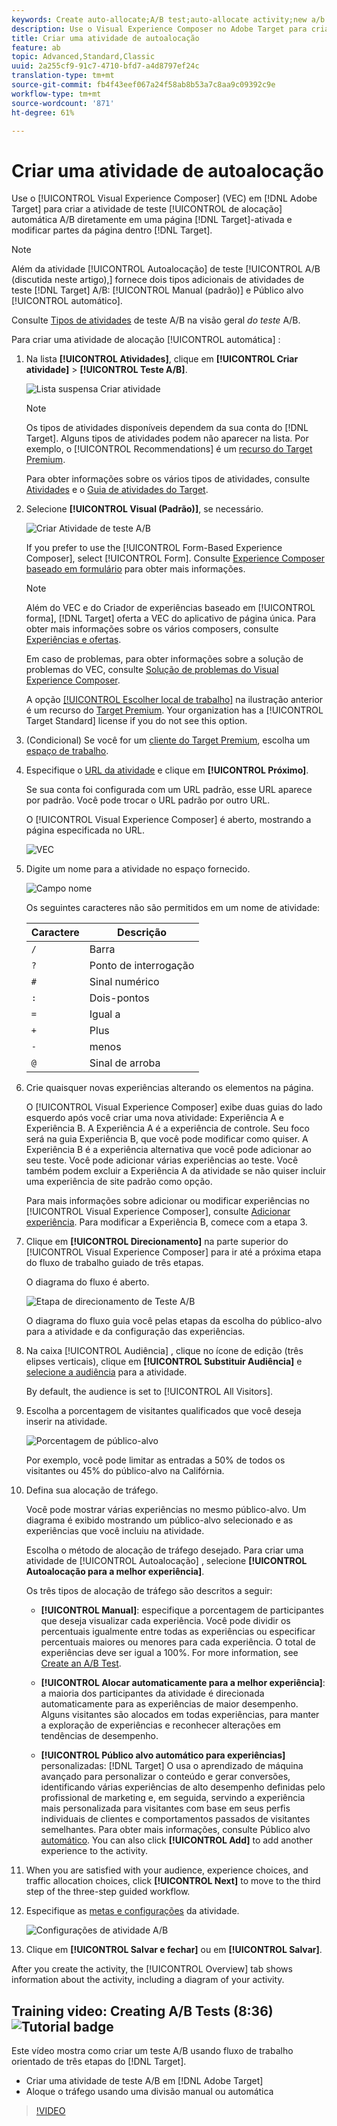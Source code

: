 ```yaml
---
keywords: Create auto-allocate;A/B test;auto-allocate activity;new a/b activity;auto allocate;auto-allocate to best experience;allocate
description: Use o Visual Experience Composer no Adobe Target para criar sua atividade de teste A/B de autoalocação diretamente em uma página ativada pelo Público alvo e para modificar partes da página no Público alvo.
title: Criar uma atividade de autoalocação
feature: ab
topic: Advanced,Standard,Classic
uuid: 2a255cf9-91c7-4710-bfd7-a4d8797ef24c
translation-type: tm+mt
source-git-commit: fb4f43eef067a24f58ab8b53a7c8aa9c09392c9e
workflow-type: tm+mt
source-wordcount: '871'
ht-degree: 61%

---
```



# Criar uma atividade de autoalocação

Use o [!UICONTROL Visual Experience Composer] (VEC) em [!DNL Adobe Target] para criar a atividade de teste [!UICONTROL de alocação] automática  A/B diretamente em uma página [!DNL Target]-ativada e modificar partes da página dentro [!DNL Target].

>[!NOTE]
>
>Além da atividade [!UICONTROL Autoalocação] de teste [!UICONTROL A/B (discutida neste artigo),] fornece dois tipos adicionais de atividades de teste [!DNL Target]  A/B: [!UICONTROL Manual (padrão)] e Público alvo [!UICONTROL automático].
>
>Consulte [Tipos de atividades](/help/c-activities/t-test-ab/test-ab.md#types) de teste A/B na visão geral *do teste* A/B.

Para criar uma atividade de alocação [!UICONTROL automática] :

1. Na lista **[!UICONTROL Atividades]**, clique em **[!UICONTROL Criar atividade]** > **[!UICONTROL Teste A/B]**.

   ![Lista suspensa Criar atividade](/help/c-activities/t-test-ab/t-test-create-ab/assets/ab_select-new.png)

   >[!NOTE]
   >
   >Os tipos de atividades disponíveis dependem da sua conta do [!DNL Target]. Alguns tipos de atividades podem não aparecer na lista. Por exemplo, o [!UICONTROL Recommendations] é um [recurso do Target Premium](/help/c-intro/intro.md#premium).
   >
   >Para obter informações sobre os vários tipos de atividades, consulte [Atividades](/help/c-activities/activities.md) e o [Guia de atividades do Target](/help/c-activities/target-activities-guide.md).

1. Selecione **[!UICONTROL Visual (Padrão)]**, se necessário.

   ![Criar Atividade de teste A/B](/help/c-activities/t-test-ab/t-test-create-ab/assets/create-ab.png)

   If you prefer to use the [!UICONTROL Form-Based Experience Composer], select [!UICONTROL Form]. Consulte [Experience Composer baseado em formulário](/help/c-experiences/form-experience-composer.md) para obter mais informações.

   >[!NOTE]
   >
   >Além do VEC e do Criador de experiências baseado em [!UICONTROL forma], [!DNL Target] oferta a VEC do aplicativo de página única. Para obter mais informações sobre os vários composers, consulte [Experiências e ofertas](/help/c-experiences/experiences.md).
   >
   >Em caso de problemas, para obter informações sobre a solução de problemas do VEC, consulte [Solução de problemas do Visual Experience Composer](/help/c-experiences/c-visual-experience-composer/r-troubleshoot-composer/troubleshoot-composer.md).
   >
   >A opção [[!UICONTROL Escolher local de trabalho]](/help/administrating-target/c-user-management/property-channel/property-channel.md) na ilustração anterior é um recurso do [Target Premium](/help/c-intro/intro.md). Your organization has a [!UICONTROL Target Standard] license if you do not see this option.

1. (Condicional) Se você for um [cliente do Target Premium](/help/c-intro/intro.md#premium), escolha um [espaço de trabalho](/help/administrating-target/c-user-management/property-channel/property-channel.md).

1. Especifique o [URL da atividade](/help/c-activities/t-test-ab/t-test-create-ab/ab-activity-url.md) e clique em **[!UICONTROL Próximo]**.

   Se sua conta foi configurada com um URL padrão, esse URL aparece por padrão. Você pode trocar o URL padrão por outro URL.

   O [!UICONTROL Visual Experience Composer] é aberto, mostrando a página especificada no URL.

   ![VEC](/help/c-activities/t-test-ab/t-test-create-ab/assets/vec-new.png)

1. Digite um nome para a atividade no espaço fornecido.

   ![Campo nome](/help/c-activities/t-test-ab/t-test-create-ab/assets/ab_newname-new.png)

   Os seguintes caracteres não são permitidos em um nome de atividade:

   | Caractere | Descrição |
   |--- |--- |
   | `/` | Barra |
   | `?` | Ponto de interrogação |
   | `#` | Sinal numérico |
   | `:` | Dois-pontos |
   | `=` | Igual a |
   | `+` | Plus |
   | `-` | menos |
   | `@` | Sinal de arroba |

1. Crie quaisquer novas experiências alterando os elementos na página.

   O [!UICONTROL Visual Experience Composer] exibe duas guias do lado esquerdo após você criar uma nova atividade: Experiência A e Experiência B. A Experiência A é a experiência de controle. Seu foco será na guia Experiência B, que você pode modificar como quiser. A Experiência B é a experiência alternativa que você pode adicionar ao seu teste. Você pode adicionar várias experiências ao teste. Você também podem excluir a Experiência A da atividade se não quiser incluir uma experiência de site padrão como opção.

   Para mais informações sobre adicionar ou modificar experiências no [!UICONTROL Visual Experience Composer], consulte  [Adicionar experiência](/help/c-activities/t-test-ab/t-test-create-ab/ab-add-experience.md). Para modificar a Experiência B, comece com a etapa 3.

1. Clique em **[!UICONTROL Direcionamento]** na parte superior do [!UICONTROL Visual Experience Composer] para ir até a próxima etapa do fluxo de trabalho guiado de três etapas.

   O diagrama do fluxo é aberto.

   ![Etapa de direcionamento de Teste A/B](/help/c-activities/t-test-ab/t-test-create-ab/assets/ab_flow-new.png)

   O diagrama do fluxo guia você pelas etapas da escolha do público-alvo para a atividade e da configuração das experiências.

1. Na caixa [!UICONTROL Audiência] , clique no ícone de edição (três elipses verticais), clique em **[!UICONTROL Substituir Audiência]** e [selecione a audiência](/help/c-activities/t-test-ab/t-test-create-ab/ab-audience.md) para a atividade.

   By default, the audience is set to [!UICONTROL All Visitors].

1. Escolha a porcentagem de visitantes qualificados que você deseja inserir na atividade.

   ![Porcentagem de público-alvo](/help/c-activities/t-test-ab/t-test-create-ab/assets/audperc-new.png)

   Por exemplo, você pode limitar as entradas a 50% de todos os visitantes ou 45% do público-alvo na Califórnia.

1. Defina sua alocação de tráfego.

   Você pode mostrar várias experiências no mesmo público-alvo. Um diagrama é exibido mostrando um público-alvo selecionado e as experiências que você incluiu na atividade.

   Escolha o método de alocação de tráfego desejado. Para criar uma atividade de [!UICONTROL Autoalocação] , selecione **[!UICONTROL Autoalocação para a melhor experiência]**.

   Os três tipos de alocação de tráfego são descritos a seguir:

   * **[!UICONTROL Manual]**: especifique a porcentagem de participantes que deseja visualizar cada experiência. Você pode dividir os percentuais igualmente entre todas as experiências ou especificar percentuais maiores ou menores para cada experiência. O total de experiências deve ser igual a 100%. For more information, see [Create an A/B Test](/help/c-activities/t-test-ab/t-test-create-ab/test-create-ab.md).

   * **[!UICONTROL Alocar automaticamente para a melhor experiência]**: a maioria dos participantes da atividade é direcionada automaticamente para as experiências de maior desempenho. Alguns visitantes são alocados em todas experiências, para manter a exploração de experiências e reconhecer alterações em tendências de desempenho.

   * **[!UICONTROL Público alvo automático para experiências]** personalizadas: [!DNL Target] O usa o aprendizado de máquina avançado para personalizar o conteúdo e gerar conversões, identificando várias experiências de alto desempenho definidas pelo profissional de marketing e, em seguida, servindo a experiência mais personalizada para visitantes com base em seus perfis individuais de clientes e comportamentos passados de visitantes semelhantes. Para obter mais informações, consulte Público alvo [automático](/help/c-activities/auto-target/auto-target-to-optimize.md).
   You can also click **[!UICONTROL Add]** to add another experience to the activity.

1. When you are satisfied with your audience, experience choices, and traffic allocation choices, click **[!UICONTROL Next]** to move to the third step of the three-step guided workflow.

1. Especifique as [metas e configurações](/help/c-activities/t-test-ab/t-test-create-ab/ab-goals-and-settings.md) da atividade.

   ![Configurações de atividade A/B](/help/c-activities/t-test-ab/t-test-create-ab/assets/ab_settings-new.png)

1. Clique em **[!UICONTROL Salvar e fechar]** ou em **[!UICONTROL Salvar]**.

After you create the activity, the [!UICONTROL Overview] tab shows information about the activity, including a diagram of your activity.

## Training video: Creating A/B Tests (8:36) ![Tutorial badge](/help/assets/tutorial.png)

Este vídeo mostra como criar um teste A/B usando fluxo de trabalho orientado de três etapas do [!DNL Target].

* Criar uma atividade de teste  A/B em [!DNL Adobe Target]
* Aloque o tráfego usando uma divisão manual ou automática

>[!VIDEO](https://video.tv.adobe.com/v/17391)